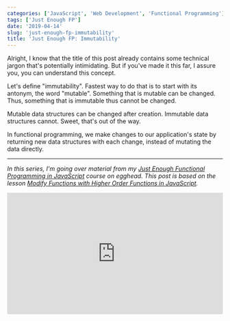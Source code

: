 ```yaml
---
categories: ['JavaScript', 'Web Development', 'Functional Programming']
tags: ['Just Enough FP']
date: '2019-04-14'
slug: 'just-enough-fp-immutability'
title: 'Just Enough FP: Immutability'
---
```


Alright, I know that the title of this post already contains some technical jargon that's potentially intimidating. But if you've made it this far, I assure you, you can understand this concept.

Let's define "immutability". Fastest way to do that is to start with its antonym, the word "mutable". Something that is mutable can be changed. Thus, something that is immutable thus cannot be changed.

Mutable data structures can be changed after creation. Immutable data structures cannot. Sweet, that's out of the way.

In functional programming, we make changes to our application's state by returning new data structures with each change, instead of mutating the data directly.

---

_In this series, I'm going over material from my [Just Enough Functional Programming in JavaScript](https://egghead.io/courses/just-enough-functional-programming-in-javascript) course on egghead. This post is based on the lesson [Modify Functions with Higher Order Functions in JavaScript](https://egghead.io/lessons/javascript-modify-functions-with-higher-order-functions-in-javascript)._

<div style="position: relative; overflow: hidden; padding-top: 56.25%;">
  <iframe style="
      position: absolute;
      top: 0;
      left: 0;
      width: 100%;
      height: 100%;
      border: 0;
    "
    src="https://egghead.io/lessons/javascript-modify-functions-with-higher-order-functions-in-javascript/embed" />
</div>

